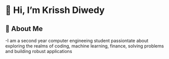 # 👋 Hi, I’m Krissh Diwedy
## 💫 About Me
-I am a second year computer engineeing student passiontate about exploring the realms of coding, machine learning, finance, solving problems and building robust applications


<!---
KrisshDiwedy38/KrisshDiwedy38 is a ✨ special ✨ repository because its `README.md` (this file) appears on your GitHub profile.
You can click the Preview link to take a look at your changes.
--->
